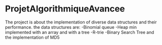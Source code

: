 # ProjetAlgorithmiqueAvancee
The project is about the implementation of diverse data structures and their performance.
the data structures are:
-Binomial queue
-Heap min implemented with an array and with a tree
-R-trie
-Binary Search Tree
and the implementation of MD5
